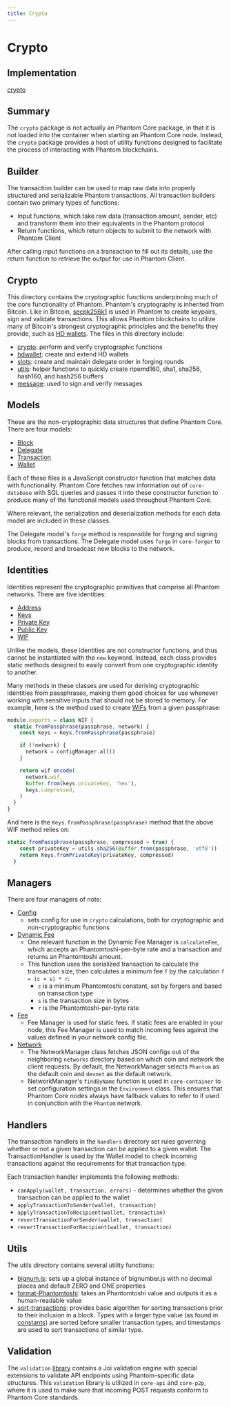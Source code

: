 ```yaml
---
title: Crypto
---
```


# Crypto

## Implementation

[crypto](https://github.com/PhantomChain/core/tree/develop/packages/crypto)

## **Summary**

The `crypto` package is not actually an Phantom Core package, in that it is not loaded into the container when starting an Phantom Core node. Instead, the `crypto` package provides a host of utility functions designed to facilitate the process of interacting with Phantom blockchains.

## Builder

The transaction builder can be used to map raw data into properly structured and serializable Phantom transactions. All transaction builders contain two primary types of functions:

- Input functions, which take raw data (transaction amount, sender, etc) and transform them into their equivalents in the Phantom protocol
- Return functions, which return objects to submit to the network with Phantom Client

After calling input functions on a transaction to fill out its details, use the return function to retrieve the output for use in Phantom Client.

## Crypto

This directory contains the cryptographic functions underpinning much of the core functionality of Phantom. Phantom's cryptography is inherited from Bitcoin. Like in Bitcoin, [secpk256k1](https://en.bitcoin.it/wiki/Secp256k1) is used in Phantom to create keypairs, sign and validate transactions. This allows Phantom blockchains to utilize many of Bitcoin's strongest cryptographic principles and the benefits they provide, such as [HD wallets](https://github.com/bitcoin/bips/blob/master/bip-0032.mediawiki). The files in this directory include:

- [crypto](https://github.com/PhantomChain/core/blob/develop/packages/crypto/lib/crypto/crypto.js): perform and verify cryptographic functions
- [hdwallet](https://github.com/PhantomChain/core/blob/develop/packages/crypto/lib/crypto/hdwallet.js): create and extend HD wallets
- [slots](https://github.com/PhantomChain/core/blob/develop/packages/crypto/lib/crypto/slots.js): create and maintain delegate order in forging rounds
- [utils](https://github.com/PhantomChain/core/blob/develop/packages/crypto/lib/crypto/utils.js): helper functions to quickly create ripemd160, sha1, sha256, hash160, and hash256 buffers
- [message](https://github.com/PhantomChain/core/blob/develop/packages/crypto/lib/crypto/message.js): used to sign and verify messages

## Models

These are the non-cryptographic data structures that define Phantom Core. There are four models:

- [Block](https://github.com/PhantomChain/core/blob/develop/packages/crypto/lib/models/block.js)
- [Delegate](https://github.com/PhantomChain/core/blob/develop/packages/crypto/lib/models/delegate.js)
- [Transaction](https://github.com/PhantomChain/core/blob/develop/packages/crypto/lib/models/transaction.js)
- [Wallet](https://github.com/PhantomChain/core/blob/develop/packages/crypto/lib/models/wallet.js)

Each of these files is a JavaScript constructor function that matches data with functionality. Phantom Core fetches raw information out of `core-database` with SQL queries and passes it into these constructor function to produce many of the functional models used throughout Phantom Core.

Where relevant, the serialization and deserialization methods for each data model are included in these classes. 

The Delegate model's `forge` method is responsible for forging and signing blocks from transactions. The Delegate model uses `forge` in `core-forger` to produce, record and broadcast new blocks to the network.

## Identities

Identities represent the cryptographic primitives that comprise all Phantom networks. There are five identities:

- [Address](https://github.com/PhantomChain/core/blob/develop/packages/crypto/lib/identities/address.js)
- [Keys](https://github.com/PhantomChain/core/blob/develop/packages/crypto/lib/identities/keys.js)
- [Private Key](https://github.com/PhantomChain/core/blob/develop/packages/crypto/lib/identities/private-key.js)
- [Public Key](https://github.com/PhantomChain/core/blob/develop/packages/crypto/lib/identities/public-key.js)
- [WIF](https://github.com/PhantomChain/core/blob/develop/packages/crypto/lib/identities/wif.js)

Unlike the models, these identities are not constructor functions, and thus cannot be instantiated with the `new` keyword. Instead, each class provides static methods designed to easily convert from one cryptographic identity to another. 

Many methods in these classes are used for deriving cryptographic identities from passphrases, making them good choices for use whenever working with sensitive inputs that should not be stored to memory. For example, here is the method used to create [WIFs](https://en.bitcoin.it/wiki/Wallet_import_format) from a given passphrase:
```js
module.exports = class WIF {
  static fromPassphrase(passphrase, network) {
    const keys = Keys.fromPassphrase(passphrase)

    if (!network) {
      network = configManager.all()
    }

    return wif.encode(
      network.wif,
      Buffer.from(keys.privateKey, 'hex'),
      keys.compressed,
    )
  }
}
```
And here is the `Keys.fromPassphrase(passphrase)` method that the above WIF method relies on:
```js
static fromPassphrase(passphrase, compressed = true) {
    const privateKey = utils.sha256(Buffer.from(passphrase, 'utf8'))
    return Keys.fromPrivateKey(privateKey, compressed)
  }
```
## Managers

There are four managers of note:

- [Config](https://github.com/PhantomChain/core/blob/develop/packages/crypto/lib/managers/config.js)
    - sets config for use in `crypto` calculations, both for cryptographic and non-cryptographic functions
- [Dynamic Fee](https://github.com/PhantomChain/core/blob/develop/packages/crypto/lib/managers/dynamic-fee.js)
    - One relevant function in the Dynamic Fee Manager is `calculateFee`, which accepts an Phantomtoshi-per-byte rate and a transaction and returns an Phantomtoshi amount.
    - This function uses the serialized transaction to calculate the transaction size, then calculates a minimum fee `f` by the calculation `f = (c + s) * r`:
        - `c` is a minimum Phantomtoshi constant, set by forgers and based on transaction type
        - `s` is the transaction size in bytes
        - `r` is the Phantomtoshi-per-byte rate
- [Fee](https://github.com/PhantomChain/core/blob/develop/packages/crypto/lib/managers/fee.js)
    - Fee Manager is used for static fees. If static fees are enabled in your node, this Fee Manager is used to match incoming fees against the values defined in your network config file.
- [Network](https://github.com/PhantomChain/core/blob/develop/packages/crypto/lib/managers/network.js)
    - The NetworkManager class fetches JSON configs out of the neighboring `networks` directory based on which coin and network the client requests. By default, the NetworkManager selects `Phantom` as the default coin and `devnet` as the default network.
    - NetworkManager's `findByName` function is used in `core-container` to set configuration settings in the `Environment` class. This ensures that Phantom Core nodes always have fallback values to refer to if used in conjunction with the `Phantom` network.

## Handlers

The transaction handlers in the `handlers` directory set rules governing whether or not a given transaction can be applied to a given wallet. The TransactionHandler is used by the Wallet model to check incoming transactions against the requirements for that transaction type.

Each transaction handler implements the following methods:

- `canApply(wallet, transaction, errors)` - determines whether the given transaction can be applied to the wallet
- `applyTransactionToSender(wallet, transaction)`
- `applyTransactionToRecipient(wallet, transaction)`
- `revertTransactionForSender(wallet, transaction)`
- `revertTransactionForRecipient(wallet, transaction)`

## Utils

The utils directory contains several utility functions:

- [bignum.js](https://github.com/PhantomChain/core/blob/develop/packages/crypto/lib/utils/bignum.js): sets up a global instance of bignumber.js with no decimal places and default ZERO and ONE properties
- [format-Phantomtoshi](https://github.com/PhantomChain/core/blob/develop/packages/crypto/lib/utils/format-Phantomtoshi.js): takes an Phantomtoshi value and outputs it as a human-readable value
- [sort-transactions](https://github.com/PhantomChain/core/blob/develop/packages/crypto/lib/utils/sort-transactions.js): provides basic algorithm for sorting transactions prior to their inclusion in a block. Types with a larger type value (as found in [constants](https://github.com/PhantomChain/core/blob/develop/packages/crypto/lib/constants.js)) are sorted before smaller transaction types, and timestamps are used to sort transactions of similar type.

## Validation

The `validation` [library](https://github.com/PhantomChain/core/blob/develop/packages/crypto/lib/validation/validator.js) contains a Joi validation engine with special extensions to validate API endpoints using Phantom-specific data structures. This `validation` library is utilized in `core-api` and `core-p2p`, where it is used to make sure that incoming POST requests conform to Phantom Core standards.